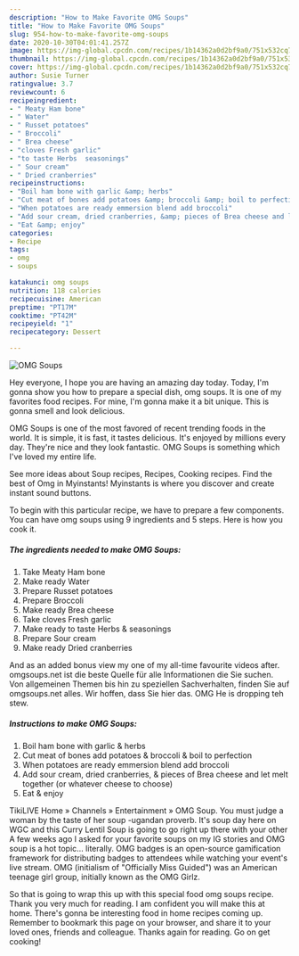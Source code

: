 ```yaml
---
description: "How to Make Favorite OMG Soups"
title: "How to Make Favorite OMG Soups"
slug: 954-how-to-make-favorite-omg-soups
date: 2020-10-30T04:01:41.257Z
image: https://img-global.cpcdn.com/recipes/1b14362a0d2bf9a0/751x532cq70/omg-soups-recipe-main-photo.jpg
thumbnail: https://img-global.cpcdn.com/recipes/1b14362a0d2bf9a0/751x532cq70/omg-soups-recipe-main-photo.jpg
cover: https://img-global.cpcdn.com/recipes/1b14362a0d2bf9a0/751x532cq70/omg-soups-recipe-main-photo.jpg
author: Susie Turner
ratingvalue: 3.7
reviewcount: 6
recipeingredient:
- " Meaty Ham bone"
- " Water"
- " Russet potatoes"
- " Broccoli"
- " Brea cheese"
- "cloves Fresh garlic"
- "to taste Herbs  seasonings"
- " Sour cream"
- " Dried cranberries"
recipeinstructions:
- "Boil ham bone with garlic &amp; herbs"
- "Cut meat of bones add potatoes &amp; broccoli &amp; boil to perfection"
- "When potatoes are ready emmersion blend add broccoli"
- "Add sour cream, dried cranberries, &amp; pieces of Brea cheese and let melt together (or whatever cheese to choose)"
- "Eat &amp; enjoy"
categories:
- Recipe
tags:
- omg
- soups

katakunci: omg soups 
nutrition: 118 calories
recipecuisine: American
preptime: "PT17M"
cooktime: "PT42M"
recipeyield: "1"
recipecategory: Dessert

---
```



![OMG Soups](https://img-global.cpcdn.com/recipes/1b14362a0d2bf9a0/751x532cq70/omg-soups-recipe-main-photo.jpg)

Hey everyone, I hope you are having an amazing day today. Today, I'm gonna show you how to prepare a special dish, omg soups. It is one of my favorites food recipes. For mine, I'm gonna make it a bit unique. This is gonna smell and look delicious.

OMG Soups is one of the most favored of recent trending foods in the world. It is simple, it is fast, it tastes delicious. It's enjoyed by millions every day. They're nice and they look fantastic. OMG Soups is something which I've loved my entire life.

See more ideas about Soup recipes, Recipes, Cooking recipes. Find the best of Omg in Myinstants! Myinstants is where you discover and create instant sound buttons.


To begin with this particular recipe, we have to prepare a few components. You can have omg soups using 9 ingredients and 5 steps. Here is how you cook it.

<!--inarticleads1-->

##### The ingredients needed to make OMG Soups:

1. Take  Meaty Ham bone
1. Make ready  Water
1. Prepare  Russet potatoes
1. Prepare  Broccoli
1. Make ready  Brea cheese
1. Take cloves Fresh garlic
1. Make ready to taste Herbs &amp; seasonings
1. Prepare  Sour cream
1. Make ready  Dried cranberries


And as an added bonus view my one of my all-time favourite videos after. omgsoups.net ist die beste Quelle für alle Informationen die Sie suchen. Von allgemeinen Themen bis hin zu speziellen Sachverhalten, finden Sie auf omgsoups.net alles. Wir hoffen, dass Sie hier das. OMG He is dropping teh stew. 

<!--inarticleads2-->

##### Instructions to make OMG Soups:

1. Boil ham bone with garlic &amp; herbs
1. Cut meat of bones add potatoes &amp; broccoli &amp; boil to perfection
1. When potatoes are ready emmersion blend add broccoli
1. Add sour cream, dried cranberries, &amp; pieces of Brea cheese and let melt together (or whatever cheese to choose)
1. Eat &amp; enjoy


TikiLIVE Home » Channels » Entertainment » OMG Soup. You must judge a woman by the taste of her soup -ugandan proverb. It&#39;s soup day here on WGC and this Curry Lentil Soup is going to go right up there with your other A few weeks ago I asked for your favorite soups on my IG stories and OMG soup is a hot topic… literally. OMG badges is an open-source gamification framework for distributing badges to attendees while watching your event&#39;s live stream. OMG (initialism of &#34;Officially Miss Guided&#34;) was an American teenage girl group, initially known as the OMG Girlz. 

So that is going to wrap this up with this special food omg soups recipe. Thank you very much for reading. I am confident you will make this at home. There's gonna be interesting food in home recipes coming up. Remember to bookmark this page on your browser, and share it to your loved ones, friends and colleague. Thanks again for reading. Go on get cooking!
